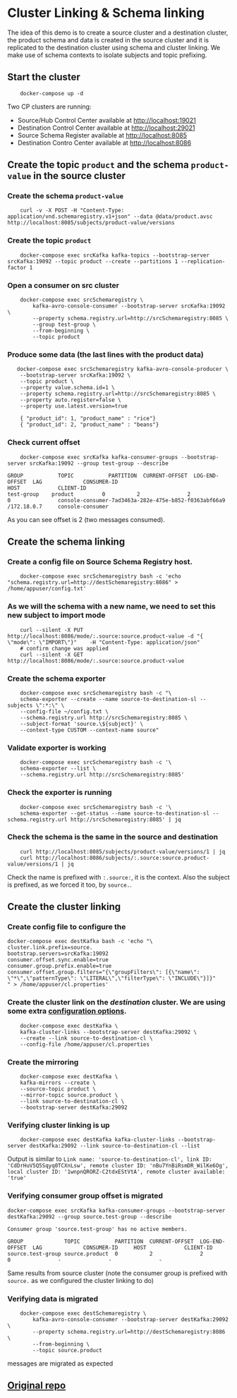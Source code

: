 # Cluster Linking & Schema linking

The idea of this demo is to create a source cluster and a destination cluster, the product schema and data is created in the source cluster and it is replicated to the destination cluster using schema and cluster linking. We make use of schema contexts to isolate subjects and topic prefixing.

## Start the cluster

```shell
    docker-compose up -d
```

Two CP clusters are running:

*  Source/Hub Control Center available at [http://localhost:19021](http://localhost:19021/)
*  Destination Control Center available at [http://localhost:29021](http://localhost:29021/)
*  Source Schema Register available at [http://localhost:8085](http://localhost:8085/)
*  Destination Contro Center available at [http://localhost:8086](http://localhost:8086/)

## Create the topic `product` and the schema `product-value` in the source cluster

###  Create the schema `product-value` 

```shell
    curl -v -X POST -H "Content-Type: application/vnd.schemaregistry.v1+json" --data @data/product.avsc http://localhost:8085/subjects/product-value/versions
```

###  Create the topic `product`
```shell
    docker-compose exec srcKafka kafka-topics --bootstrap-server srcKafka:19092 --topic product --create --partitions 1 --replication-factor 1
```

### Open a consumer on src cluster

```shell
    docker-compose exec srcSchemaregistry \
        kafka-avro-console-consumer --bootstrap-server srcKafka:19092 \
        --property schema.registry.url=http://srcSchemaregistry:8085 \
        --group test-group \
        --from-beginning \
        --topic product
```

###  Produce some data (the last lines with the product data)
```shell
   docker-compose exec srcSchemaregistry kafka-avro-console-producer \
    --bootstrap-server srcKafka:19092 \
    --topic product \
    --property value.schema.id=1 \
    --property schema.registry.url=http://srcSchemaregistry:8085 \
    --property auto.register=false \
    --property use.latest.version=true

    { "product_id": 1, "product_name" : "rice"} 
    { "product_id": 2, "product_name" : "beans"} 
```

### Check current offset
```shell
    docker-compose exec srcKafka kafka-consumer-groups --bootstrap-server srcKafka:19092 --group test-group --describe

GROUP           TOPIC           PARTITION  CURRENT-OFFSET  LOG-END-OFFSET  LAG             CONSUMER-ID                                           HOST            CLIENT-ID
test-group    product         0          2               2               0               console-consumer-7ad3463a-282e-475e-b852-f0363abf66a9 /172.18.0.7     console-consumer
```

As you can see offset is 2 (two messages consumed).

## Create the schema linking

### Create a config file on Source Schema Registry host.

```shell
    docker-compose exec srcSchemaregistry bash -c 'echo "schema.registry.url=http://destSchemaregistry:8086" > /home/appuser/config.txt'
```

### As we will the schema with a new name, we need to set this new subject to import mode
```shell
    curl --silent -X PUT http://localhost:8086/mode/:.source:source.product-value -d "{  \"mode\": \"IMPORT\"}"    -H "Content-Type: application/json"
    # confirm change was applied
    curl --silent -X GET http://localhost:8086/mode/:.source:source.product-value
```

### Create the schema exporter 
```shell
    docker-compose exec srcSchemaregistry bash -c "\
    schema-exporter --create --name source-to-destination-sl --subjects \":*:\" \
    --config-file ~/config.txt \
    --schema.registry.url http://srcSchemaregistry:8085 \
    --subject-format 'source.\${subject}' \
    --context-type CUSTOM --context-name source"
```

### Validate exporter is working
```shell
    docker-compose exec srcSchemaregistry bash -c '\
    schema-exporter --list \
    --schema.registry.url http://srcSchemaregistry:8085'
````

### Check the exporter is running
```shell
    docker-compose exec srcSchemaregistry bash -c '\
    schema-exporter --get-status --name source-to-destination-sl --schema.registry.url http://srcSchemaregistry:8085' | jq
```

### Check the schema is the same in the source and destination

```shell
    curl http://localhost:8085/subjects/product-value/versions/1 | jq
    curl http://localhost:8086/subjects/:.source:source.product-value/versions/1 | jq
```

Check the name is prefixed with `:.source:`, it is the context. Also the subject is prefixed, as we forced it too, by `source.`.

## Create the cluster linking

### Create config file to configure the 
```shell
docker-compose exec destKafka bash -c 'echo "\
cluster.link.prefix=source.
bootstrap.servers=srcKafka:19092
consumer.offset.sync.enable=true 
consumer.group.prefix.enable=true
consumer.offset.group.filters="{\"groupFilters\": [{\"name\": \"*\",\"patternType\": \"LITERAL\",\"filterType\": \"INCLUDE\"}]}"
" > /home/appuser/cl.properties'
```
### Create the cluster link on the *destination* cluster. We are using some extra [configuration options](https://docs.confluent.io/platform/current/multi-dc-deployments/cluster-linking/configs.html#configuration-options).
```shell
    docker-compose exec destKafka \
    kafka-cluster-links --bootstrap-server destKafka:29092 \
    --create --link source-to-destination-cl \
    --config-file /home/appuser/cl.properties
``` 

### Create the mirroring
```shell
    docker-compose exec destKafka \
    kafka-mirrors --create \
    --source-topic product \
    --mirror-topic source.product \
    --link source-to-destination-cl \
    --bootstrap-server destKafka:29092        
``` 

### Verifying cluster linking is up

```shell
    docker-compose exec destKafka kafka-cluster-links --bootstrap-server destKafka:29092 --link source-to-destination-cl --list
 ````

Output is similar to `Link name: 'source-to-destination-cl', link ID: 'CdDrHuV5Q5Sqyq0TCXnLsw', remote cluster ID: 'nBu7YnBiRsmDR_WilKe6Og', local cluster ID: '1wnpnQRORZ-C2tdxEStVtA', remote cluster available: 'true'`

### Verifying consumer group offset is migrated

```shell
docker-compose exec srcKafka kafka-consumer-groups --bootstrap-server destKafka:29092 --group source.test-group --describe

Consumer group 'source.test-group' has no active members.

GROUP             TOPIC           PARTITION  CURRENT-OFFSET  LOG-END-OFFSET  LAG             CONSUMER-ID     HOST            CLIENT-ID
source.test-group source.product  0          2               2               0               -               -               -
```

Same results from source cluster (note the consumer group is prefixed with `source.` as we configured the cluster linking to do)

### Verifying data is migrated

```shell
    docker-compose exec destSchemaregistry \
        kafka-avro-console-consumer --bootstrap-server destKafka:29092 \
        --property schema.registry.url=http://destSchemaregistry:8086 \
        --from-beginning \
        --topic source.product
```
messages are migrated as expected

## [Original repo](https://github.com/tomasalmeida/cluster-schema-linking-examples)